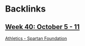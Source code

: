 
# Backlinks
## [Week 40: October 5 - 11](<Week 40: October 5 - 11.md>)
[Athletics - Spartan Foundation](<Athletics - Spartan Foundation.md>)

